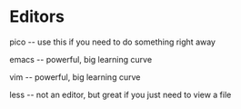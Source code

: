 Editors
=======

pico -- use this if you need to do something right away

emacs -- powerful, big learning curve

vim -- powerful, big learning curve

less -- not an editor, but great if you just need to view a file